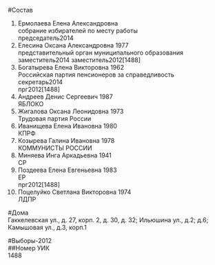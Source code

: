 #Состав  
1. Ермолаева Елена Александровна  
    собрание избирателей по месту работы  
    председатель2014  
2. Елесина Оксана Александровна 1977  
    представительный орган муниципального образования  
    заместитель2014 заместитель2012[1488]  
3. Богатырева Елена Викторовна 1962  
    Российская партия пенсионеров за справедливость  
    секретарь2014  
    прг2012[1488]  
4. Андреев Денис Сергеевич 1987  
    ЯБЛОКО  
5. Жигалова Оксана Леонидовна 1973  
    Трудовая партия России  
6. Иванищева Елена Ивановна 1980  
    КПРФ  
7. Козырева Галина Ивановна 1978  
    КОММУНИСТЫ РОССИИ  
8. Миняева Инга Аркадьевна 1941  
    СР  
9. Поздеева Елена Евгеньевна 1983  
    ЕР  
    прг2012[1488]  
10. Поцелуйко Светлана Викторовна 1974  
    ЛДПР  
  
#Дома  
Гаккелевская ул., д. 27, корп. 2, д. 30, д. 32; Ильюшина ул., д.2; д.6; Камышовая ул., д.3, корп.1  
  
#Выборы-2012  
##Номер УИК  
1488  
